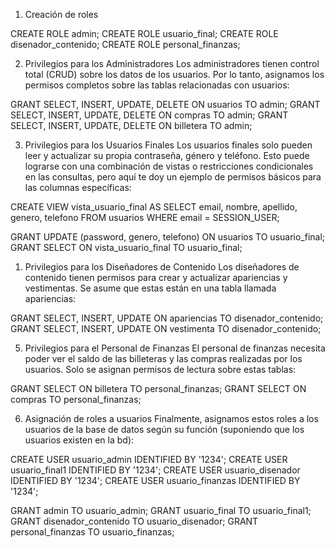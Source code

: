 1. Creación de roles

CREATE ROLE admin;
CREATE ROLE usuario_final;
CREATE ROLE disenador_contenido;
CREATE ROLE personal_finanzas;

2. Privilegios para los Administradores
Los administradores tienen control total (CRUD) sobre los datos de los usuarios. Por lo tanto, asignamos los permisos completos sobre las tablas relacionadas con usuarios:

GRANT SELECT, INSERT, UPDATE, DELETE ON usuarios TO admin;
GRANT SELECT, INSERT, UPDATE, DELETE ON compras TO admin;
GRANT SELECT, INSERT, UPDATE, DELETE ON billetera TO admin;

3. Privilegios para los Usuarios Finales
Los usuarios finales solo pueden leer y actualizar su propia contraseña, género y teléfono. Esto puede lograrse con una combinación de vistas o restricciones condicionales en las consultas, pero aquí te doy un ejemplo de permisos básicos para las columnas específicas:

CREATE VIEW vista_usuario_final AS
SELECT email, nombre, apellido, genero, telefono
FROM usuarios
WHERE email = SESSION_USER;

GRANT UPDATE (password, genero, telefono) ON usuarios TO usuario_final;
GRANT SELECT ON vista_usuario_final TO usuario_final;


1. Privilegios para los Diseñadores de Contenido
Los diseñadores de contenido tienen permisos para crear y actualizar apariencias y vestimentas. Se asume que estas están en una tabla llamada apariencias:

GRANT SELECT, INSERT, UPDATE ON apariencias TO disenador_contenido;
GRANT SELECT, INSERT, UPDATE ON vestimenta TO disenador_contenido;

5. Privilegios para el Personal de Finanzas
El personal de finanzas necesita poder ver el saldo de las billeteras y las compras realizadas por los usuarios. Solo se asignan permisos de lectura sobre estas tablas:

GRANT SELECT ON billetera TO personal_finanzas;
GRANT SELECT ON compras TO personal_finanzas;

6. Asignación de roles a usuarios
Finalmente, asignamos estos roles a los usuarios de la base de datos según su función (suponiendo que los usuarios existen en la bd):

CREATE USER usuario_admin IDENTIFIED BY '1234';
CREATE USER usuario_final1 IDENTIFIED BY '1234';
CREATE USER usuario_disenador IDENTIFIED BY '1234';
CREATE USER usuario_finanzas IDENTIFIED BY '1234';

GRANT admin TO usuario_admin;
GRANT usuario_final TO usuario_final1;
GRANT disenador_contenido TO usuario_disenador;
GRANT personal_finanzas TO usuario_finanzas;
